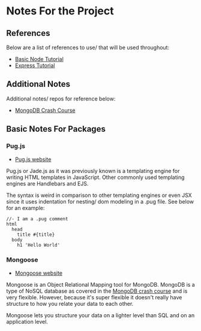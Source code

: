 # Notes For the Project

## References

Below are a list of references to use/ that will be used throughout:

- [Basic Node Tutorial](https://github.com/wilsonj806/basic-node-tut)
- [Express Tutorial](https://github.com/wilsonj806/express-tut)

## Additional Notes

Additional notes/ repos for reference below:

- [MongoDB Crash Course](./mongodb-crash.md)

## Basic Notes For Packages

### Pug.js

- [Pug.js website](https://pugjs.org/api/getting-started.html)

Pug.js or Jade.js as it was previously known is a templating engine for writing HTML templates in JavaScript. Other commonly used templating engines are Handlebars and EJS.

The syntax is weird in comparison to other templating engines or even JSX since it uses indentation for nesting/ dom modeling in a .pug file. See below for an example:
```pug
//- I am a .pug comment
html
  head
    title #{title}
  body
    h1 'Hello World'
```

### Mongoose

- [Mongoose website](https://mongoosejs.com/)

Mongoose is an Object Relational Mapping tool for MongoDB. MongoDB is a type of NoSQL database as covered in the [MongoDB crash course](./mongodb-crash.md) and is very flexible. However, because it's super flexible it doesn't really have structure to how you relate your data to each other.

Mongoose lets you structure your data on a lighter level than SQL and on an application level.
